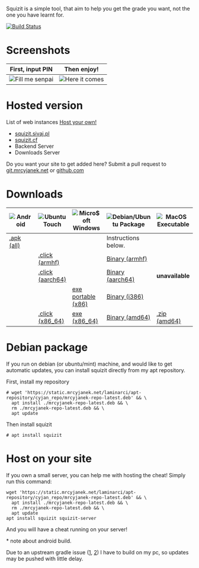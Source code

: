 Squizit is a simple tool, that aim to help you get the grade you want, not the one you have learnt for.

[![Build Status](https://ci.mrcyjanek.net/badge/build-squizit.svg)](https://ci.mrcyjanek.net/jobs/build-squizit)

# Screenshots

| First, input PIN | Then enjoy! |
| ---------------- | ----------- |
| ![Fill me senpai](https://mrcyjanek.net/projects/squizit/static/input-pin.png) | ![Here it comes](https://mrcyjanek.net/projects/squizit/static/answers.png) |

# Hosted version

List of web instances [Host your own!](#host-on-your-site)

<!--
  Add new instances to the bottom of this list.
-->
 - [squizit.sivaj.pl](https://squizit.sivaj.pl/) <span id="squizitsivajpl"></span>
 - [squizit.cf](https://squizit.cf) <span id="squizitcf"></span>
 - Backend Server <span id="backend"></span>
 - Downloads Server <span id="downloads"></span>

Do you want your site to get added here? Submit a pull request to [git.mrcyjanek.net](https://git.mrcyjanek.net/mrcyjanek/mysite) or [github.com](https://github.com/MrCyjaneK/mysite)

<script>
function updateVersion(url, name) {
  let started = new Date().getTime();
  fetch(url+"/api/version")
    .then(r => r.text())
    .then(r => {
      let ended = new Date().getTime();
      let ms = Number(ended - started).toFixed(0);
      document.getElementById(name).innerHTML = "<span style=\"color: green;\">online <span style=\"color: yellow;\">["+ms+" ms]</span></span> "+r.substr(0,32).replaceAll(/&/g, "&amp;")
      .replaceAll(/</g, "&lt;")
      .replaceAll(/>/g, "&gt;")
      .replaceAll(/"/g, "&quot;")
      .replaceAll(/'/g, "&#039;")
    })
    .catch(e => {
      console.log(e.toString())
      let ended = new Date().getTime();
      let ms = Number(ended - started).toFixed(0);
      document.getElementById(name).innerHTML = "<span title=\""+e.toString().replaceAll('"', '')+"\" style=\"color: red;\">offline <span style=\"color: yellow;\">["+ms+" ms]</span> <b onclick=\"alert('"+e.toString().replaceAll('"', '')+"')\" style=\"color: white\">[?]</b></span>"
    })
}
setTimeout(() => updateVersion("https://squizit.sivaj.pl", "squizitsivajpl"))
setTimeout(() => updateVersion("https://squizit.cf", "squizitcf"))
//setTimeout(() => updateVersion("https://beta.squizit.cf", "betasquizitcf"))
setTimeout(() => updateVersion("https://squiz.mrcyjanek.net", "backend"))
setTimeout(() => updateVersion("https://static.mrcyjanek.net/laminarci/build-squizit/latest", "downloads"))
</script>

# Downloads

| ![Android](/static/icons/android-icon.svg) | ![Ubuntu Touch](/static/icons/ubuntu-icon.svg) | ![Micro$oft Windows](/static/icons/microsoft-icon.svg) | ![Debian/Ubuntu Package](/static/icons/debian-icon.svg) | ![MacOS Executable](/static/icons/apple-tile.svg) |
| --- | --- | --- | --- | --- |
| [.apk (all)](https://static.mrcyjanek.net/laminarci/build-squizit/latest/squizit.android.all.apk) | | | Instructions below. |
|  | [.click (armhf)](https://static.mrcyjanek.net/laminarci/build-squizit/latest/squizit_arm.click) | | [Binary (armhf)](https://static.mrcyjanek.net/laminarci/build-squizit/latest/squizit_linux_armhf) |
|  | [.click (aarch64)](https://static.mrcyjanek.net/laminarci/build-squizit/latest/squizit_arm64.click) | | [Binary (aarch64)](https://static.mrcyjanek.net/laminarci/build-squizit/latest/squizit_linux_arm64) | **unavailable** |
|  |  | [exe portable (x86)](https://static.mrcyjanek.net/laminarci/build-squizit/latest/squizit_windows_386.exe) | [Binary (i386)](https://static.mrcyjanek.net/laminarci/build-squizit/latest/squizit_linux_386) |
|  | [.click (x86_64)](https://static.mrcyjanek.net/laminarci/build-squizit/latest/squizit_amd64.click) | [exe (x86_64)](https://static.mrcyjanek.net/laminarci/build-squizit/latest/squizit_windows_amd64.exe) | [Binary (amd64)](https://static.mrcyjanek.net/laminarci/build-squizit/latest/squizit_linux_amd64) | [.zip (amd64)](https://static.mrcyjanek.net/laminarci/build-squizit/latest/squizit_darwin_amd64.zip) |

# Debian package

If you run on debian (or ubuntu/mint) machine, and would like to get automatic updates, you can install squizit directly from my apt repository.

First, install my repository

```plain
# wget 'https://static.mrcyjanek.net/laminarci/apt-repository/cyjan_repo/mrcyjanek-repo-latest.deb' && \
  apt install ./mrcyjanek-repo-latest.deb && \
  rm ./mrcyjanek-repo-latest.deb && \
  apt update
```

Then install squizit

```plain
# apt install squizit
```

# Host on your site

If you own a small server, you can help me with hosting the cheat! Simply run this command:

```plain
wget 'https://static.mrcyjanek.net/laminarci/apt-repository/cyjan_repo/mrcyjanek-repo-latest.deb' && \
  apt install ./mrcyjanek-repo-latest.deb && \
  rm ./mrcyjanek-repo-latest.deb && \
  apt update
apt install squizit squizit-server
```

And you will have a cheat running on your server!


\* note about android build.

Due to an upstream gradle issue ([1](https://github.com/gradle/gradle/issues/14528), [2](https://github.com/gradle/gradle/issues/12731)) I have to build on my pc, so updates may be pushed with little delay.
